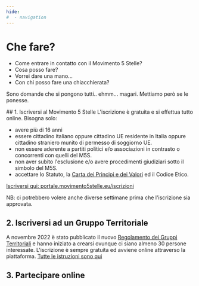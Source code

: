 ```yaml
---
hide:
#  - navigation
---
```

# Che fare?

- Come entrare in contatto con il Movimento 5 Stelle?
- Cosa posso fare?
- Vorrei dare una mano...
- Con chi posso fare una chiacchierata?

Sono domande che si pongono tutti.. ehmm... magari. Mettiamo però se le ponesse.


## 1. Iscriversi al Movimento 5 Stelle
L'iscrizione è gratuita e si effettua tutto online.
Bisogna solo: 

- avere più di 16 anni
- essere cittadino italiano oppure cittadino UE residente in Italia oppure cittadino straniero munito di permesso di soggiorno UE.
- non essere aderente a partiti politici e/o associazioni in contrasto o concorrenti con quelli del M5S.
- non aver subito l'esclusione e/o avere procedimenti giudiziari sotto il simbolo del M5S.
- accettare lo Statuto, la [Carta dei Principi e dei Valori](../documenti/statuto/2_carta-valori.md) ed il Codice Etico.

[Iscriversi qui: portale.movimento5stelle.eu/iscrizioni](https://portale.movimento5stelle.eu/iscrizioni)

NB: ci potrebbero volere anche diverse settimane prima che l'iscrizione sia approvata.

## 2. Iscriversi ad un Gruppo Territoriale
A novembre 2022 è stato pubblicato il nuovo [Regolamento dei Gruppi Territoriali](../documenti/regolamento-gruppi-territoriali.md) e hanno iniziato a crearsi ovunque ci siano almeno 30 persone interessate. L'iscrizione è sempre gratuita ed avviene online attraverso la piattaforma. [Tutte le istruzioni sono qui](https://www.movimento5stelle.eu/nascono-i-gruppi-territoriali-del-movimento-5-stelle-aderisci-anche-tu/)

## 3. Partecipare online

